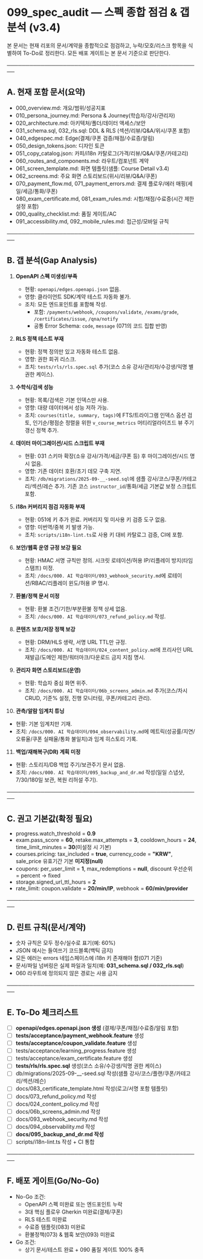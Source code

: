 # 099_spec_audit — 스펙 종합 점검 & 갭 분석 (v3.4)

본 문서는 현재 리포의 문서/계약을 종합적으로 점검하고, 누락/모호/리스크 항목을 식별하여 To-Do로 정리한다. 모든 배포 게이트는 본 문서 기준으로 판단한다.

────────────────────────────────────────────────────
## A. 현재 포함 문서(요약)
- 000_overview.md: 개요/범위/성공지표
- 010_persona_journey.md: Persona & Journey(학습자/강사/관리자)
- 020_architecture.md: 아키텍처/폴더/데이터 액세스/보안
- 031_schema.sql, 032_rls.sql: DDL & RLS (섹션/리뷰/Q&A/위시/쿠폰 포함)
- 040_edgespec.md: Edge(결제/쿠폰 검증/채점/수료증/알림)
- 050_design_tokens.json: 디자인 토큰
- 051_copy_catalog.json: 카피/i18n 카탈로그(가격/리뷰/Q&A/쿠폰/카테고리)
- 060_routes_and_components.md: 라우트/컴포넌트 계약
- 061_screen_template.md: 화면 템플릿(샘플: Course Detail v3.4)
- 062_screens.md: 주요 화면 스토리보드(위시/리뷰/Q&A/쿠폰)
- 070_payment_flow.md, 071_payment_errors.md: 결제 플로우/에러 매핑(세일/세금/통화/쿠폰)
- 080_exam_certificate.md, 081_exam_rules.md: 시험/채점/수료증(시간 제한 설정 포함)
- 090_quality_checklist.md: 품질 게이트/AC
- 091_accessibility.md, 092_mobile_rules.md: 접근성/모바일 규칙

────────────────────────────────────────────────────
## B. 갭 분석(Gap Analysis)
1) **OpenAPI 스펙 미생성/부족**
   - 현황: `openapi/edges.openapi.json` 없음.
   - 영향: 클라이언트 SDK/계약 테스트 자동화 불가.
   - 조치: 모든 엔드포인트를 포함해 작성.
      - 포함: `/payments/webhook`, `/coupons/validate`, `/exams/grade`, `/certificates/issue`, `/qna/notify`
     - 공통 Error Schema: `code`, `message` (071의 코드 집합 반영)

2) **RLS 정책 테스트 부재**
   - 현황: 정책 정의만 있고 자동화 테스트 없음.
   - 영향: 권한 회귀 리스크.
   - 조치: `tests/rls/rls.spec.sql` 추가(코스 소유 강사/관리자/수강생/익명 별 권한 케이스).

3) **수학식/검색 성능**
   - 현황: 목록/검색은 기본 인덱스만 사용.
   - 영향: 대량 데이터에서 성능 저하 가능.
   - 조치: `courses(title, summary, tags)`에 FTS/트라이그램 인덱스 옵션 검토, 인기순/평점순 정렬을 위한 `v_course_metrics` 머티리얼라이즈드 뷰 주기 갱신 정책 추가.

4) **데이터 마이그레이션/시드 스크립트 부재**
   - 현황: 031 스키마 확장(소유 강사/가격/세금/쿠폰 등) 후 마이그레이션/시드 명시 없음.
   - 영향: 기존 데이터 호환/초기 데모 구축 지연.
   - 조치: `/db/migrations/2025-09-__-seed.sql`에 샘플 강사/코스/쿠폰/카테고리/섹션/레슨 추가. 기존 코스 `instructor_id`/통화/세금 기본값 보정 스크립트 포함.

5) **i18n 커버리지 점검 자동화 부재**
   - 현황: 051에 키 추가 완료. 커버리지 및 미사용 키 검증 도구 없음.
   - 영향: 미번역/중복 키 발생 가능.
   - 조치: `scripts/i18n-lint.ts`로 사용 키 대비 카탈로그 검증, CI에 포함.

6) **보안/웹훅 운영 규정 보강 필요**
   - 현황: HMAC 서명 규칙만 정의. 시크릿 로테이션/허용 IP/리플레이 방지(타임스탬프) 미정.
   - 조치: `/docs/000. AI 학습데이터/093_webhook_security.md`에 로테이션/RBAC/리플레이 윈도/허용 IP 명시.

7) **환불/정책 문서 미정**
   - 현황: 환불 조건/기한/부분환불 정책 상세 없음.
   - 조치: `/docs/000. AI 학습데이터/073_refund_policy.md` 작성.

8) **콘텐츠 보호/저장 정책 보강**
   - 현황: DRM/HLS 생략, 서명 URL TTL만 규정.
   - 조치: `/docs/000. AI 학습데이터/024_content_policy.md`에 프리사인 URL 재발급/도메인 제한/워터마크/다운로드 금지 지침 명시.

9) **관리자 화면 스토리보드(운영)**
   - 현황: 학습자 중심 화면 위주.
   - 조치: `/docs/000. AI 학습데이터/06b_screens_admin.md` 추가(코스/차시 CRUD, 기준% 설정, 진행 모니터링, 쿠폰/카테고리 관리).

10) **관측/알람 임계치 튜닝**
   - 현황: 기본 임계치만 기재.
   - 조치: `/docs/000. AI 학습데이터/094_observability.md`에 메트릭(성공률/지연/오류율/쿠폰 실패율/통화 불일치)과 임계 히스토리 기록.

11) **백업/재해복구(DR) 계획 미정**
   - 현황: 스토리지/DB 백업 주기/보관주기 문서 없음.
   - 조치: `/docs/000. AI 학습데이터/095_backup_and_dr.md` 작성(일일 스냅샷, 7/30/180일 보관, 복원 리허설 주기).

────────────────────────────────────────────────────
## C. 권고 기본값(확정 필요)
- progress.watch_threshold = **0.9**
- exam.pass_score = **60**, retake.max_attempts = **3**, cooldown_hours = **24**, time_limit_minutes = **30**(미설정 시 기본)
- courses.pricing: tax_included = **true**, currency_code = **"KRW"**, sale_price 유효기간 기본 **미지정(null)**
- coupons: per_user_limit = **1**, max_redemptions = **null**, discount 우선순위 = percent → fixed
- storage.signed_url_ttl_hours = **2**
- rate_limit: coupon.validate = **20/min/IP**, webhook = **60/min/provider**

────────────────────────────────────────────────────
## D. 린트 규칙(문서/계약)
- 숫자 규칙은 모두 정수/실수로 표기(예: 60%)
- JSON 예시는 들여쓰기 코드블록(백틱 금지)
- 모든 에러는 errors 네임스페이스에 i18n 키 존재해야 함(071 기준)
- 문서/파일 넘버링은 실제 파일과 일치(예: **031_schema.sql / 032_rls.sql**)
- 060 라우트에 정의되지 않은 경로는 사용 금지

────────────────────────────────────────────────────
## E. To-Do 체크리스트
- [ ] **openapi/edges.openapi.json 생성** (결제/쿠폰/채점/수료증/알림 포함)
- [ ] **tests/acceptance/payment_webhook.feature** 생성
- [ ] **tests/acceptance/coupon_validate.feature** 생성
- [ ] tests/acceptance/learning_progress.feature 생성
- [ ] tests/acceptance/exam_certificate.feature 생성
- [ ] **tests/rls/rls.spec.sql** 생성(코스 소유/수강생/익명 권한 케이스)
- [ ] db/migrations/2025-09-__-seed.sql 작성(샘플 강사/코스/플랜/쿠폰/카테고리/섹션/레슨)
- [ ] docs/083_certificate_template.html 작성(로고/서명 포함 템플릿)
- [ ] docs/073_refund_policy.md 작성
- [ ] docs/024_content_policy.md 작성
- [ ] docs/06b_screens_admin.md 작성
- [ ] docs/093_webhook_security.md 작성
- [ ] docs/094_observability.md 작성
- [ ] **docs/095_backup_and_dr.md 작성**
- [ ] scripts/i18n-lint.ts 작성 + CI 통합

────────────────────────────────────────────────────
## F. 배포 게이트(Go/No-Go)
- No-Go 조건:
  - OpenAPI 스펙 미완료 또는 엔드포인트 누락
   - 3대 핵심 플로우 Gherkin 미완료(결제/쿠폰)
  - RLS 테스트 미완료
  - 수료증 템플릿(083) 미완료
  - 환불정책(073) & 웹훅 보안(093) 미완료
- Go 조건:
  - 상기 문서/테스트 완료 + 090 품질 게이트 100% 충족
